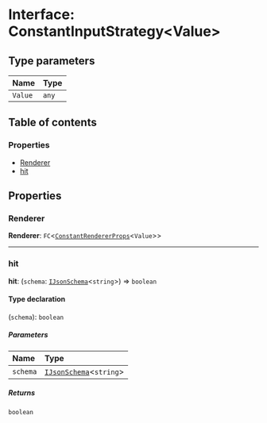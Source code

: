 # Interface: ConstantInputStrategy\<Value>

## Type parameters

| Name | Type |
| :------ | :------ |
| `Value` | `any` |

## Table of contents

### Properties

* [Renderer](/auto-docs/form-materials/interfaces/ConstantInputStrategy.md#renderer)
* [hit](/auto-docs/form-materials/interfaces/ConstantInputStrategy.md#hit)

## Properties

### Renderer

**Renderer**: `FC`<[`ConstantRendererProps`](/auto-docs/form-materials/interfaces/ConstantRendererProps.md)<`Value`>>

***

### hit

**hit**: (`schema`: [`IJsonSchema`](/auto-docs/form-materials/interfaces/IJsonSchema.md)<`string`>) => `boolean`

#### Type declaration

(`schema`): `boolean`

##### Parameters

| Name | Type |
| :------ | :------ |
| `schema` | [`IJsonSchema`](/auto-docs/form-materials/interfaces/IJsonSchema.md)<`string`> |

##### Returns

`boolean`
